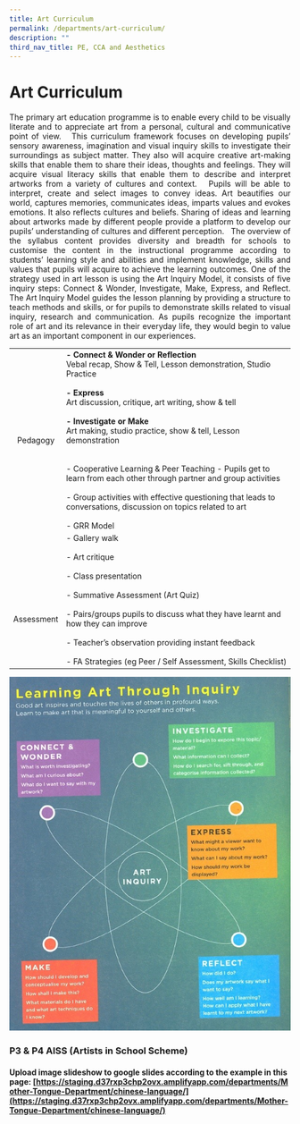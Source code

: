 ```yaml
---
title: Art Curriculum
permalink: /departments/art-curriculum/
description: ""
third_nav_title: PE, CCA and Aesthetics
---
```


# Art Curriculum
<p style="text-align: justify;">The primary art education programme is to enable every child to be visually literate and to appreciate art from a personal, cultural and communicative point of view.   This curriculum framework focuses on developing pupils’ sensory awareness, imagination and visual inquiry skills to investigate their surroundings as subject matter. They also will acquire creative art-making skills that enable them to share their ideas, thoughts and feelings. They will acquire visual literacy skills that enable them to describe and interpret artworks from a variety of cultures and context.   Pupils will be able to interpret, create and select images to convey ideas. Art beautifies our world, captures memories, communicates ideas, imparts values and evokes emotions. It also reflects cultures and beliefs. Sharing of ideas and learning about artworks made by different people provide a platform to develop our pupils’ understanding of cultures and different perception.   The overview of the syllabus content provides diversity and breadth for schools to customise the content in the instructional programme according to students’ learning style and abilities and implement knowledge, skills and values that pupils will acquire to achieve the learning outcomes. One of the strategy used in art lesson is using the Art Inquiry Model, it consists of five inquiry steps: Connect & Wonder, Investigate, Make, Express, and Reflect. The Art Inquiry Model guides the lesson planning by providing a structure to teach methods and skills, or for pupils to demonstrate skills related to visual inquiry, research and communication. As pupils recognize the important role of art and its relevance in their everyday life, they would begin to value art as an important component in our experiences.</p>

|                                |                                                                                                                                                                                                                                                                                                                                                                                                                                                                                                                               |
|:------------------------------:|-----------------------------------------------------------------------------------------------------------------------------------------------------------------------------------------------------------------------------------------------------------------------------------------------------------------------------------------------------------------------------------------------------------------------------------------------------------------------------------------------------------------------------|
|            Pedagogy            | **- Connect & Wonder or Reflection**<br>Vebal recap, Show & Tell, Lesson demonstration, Studio Practice<br> <br>**- Express**<br>Art discussion, critique, art writing, show & tell<br><br>**- Investigate or Make**<br>Art making, studio practice, show & tell, Lesson demonstration<br><br><br>- Cooperative Learning & Peer Teaching - Pupils get to learn from each other through partner and group activities<br><br>- Group activities with effective questioning that leads to conversations, discussion on topics related to art<br><br>- GRR Model |
|  <br> <br> <br> <br>Assessment |- Gallery walk<br><br>- Art critique<br><br>- Class presentation<br><br>- Summative Assessment (Art Quiz)<br><br>- Pairs/groups pupils to discuss what they have learnt and how they can improve<br><br>- Teacher’s observation providing instant feedback<br><br>- FA Strategies (eg Peer / Self Assessment, Skills Checklist)               |

![](/images/Departments/PE,%20CCA%20and%20Aesthetics/P2%20Art%20Curriculum.jpg)

### P3 & P4 AISS (Artists in School Scheme)

#### Upload image slideshow to google slides according to the example in this page: [https://staging.d37rxp3chp2ovx.amplifyapp.com/departments/Mother-Tongue-Department/chinese-language/](https://staging.d37rxp3chp2ovx.amplifyapp.com/departments/Mother-Tongue-Department/chinese-language/)